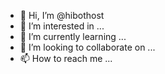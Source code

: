 - 👋 Hi, I’m @hibothost
- 👀 I’m interested in ...
- 🌱 I’m currently learning ...
- 💞️ I’m looking to collaborate on ...
- 📫 How to reach me ...

<!---
hibothost/hibothost is a ✨ special ✨ repository because its `README.md` (this file) appears on your GitHub profile.
You can click the Preview link to take a look at your changes.
--->
